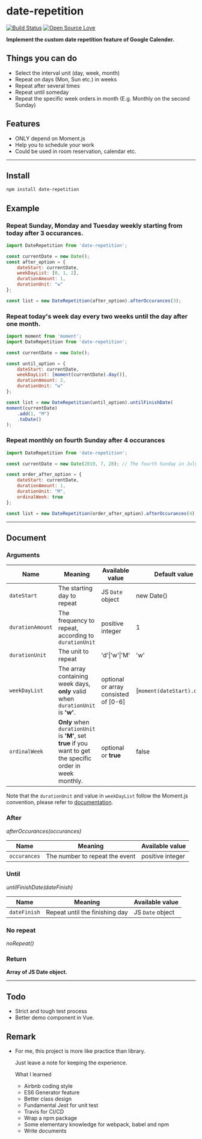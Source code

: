 # date-repetition

[![Build Status](https://travis-ci.com/titaneric/date-repetition.svg?branch=master)](https://travis-ci.com/titaneric/date-repetition)
[![Open Source Love](https://badges.frapsoft.com/os/gpl/gpl.svg?v=102)](https://github.com/ellerbrock/open-source-badge/)


**Implement the custom date repetition feature of Google Calender.**

## Things you can do

- Select the interval unit (day, week, month)
- Repeat on days (Mon, Sun etc.) in weeks
- Repeat after several times
- Repeat until someday
- Repeat the specific week orders in month (E.g. Monthly on the second Sunday)

## Features
 
 - ONLY depend on Moment.js
 - Help you to schedule your work
 - Could be used in room reservation, calendar etc.

---

## Install

```bash
npm install date-repetition
```

## Example

### Repeat Sunday, Monday and Tuesday weekly starting from today after 3 occurances.

```js
import DateRepetition from 'date-repetition';

const currentDate = new Date();
const after_option = {
    dateStart: currentDate,
    weekDayList: [0, 1, 2],
    durationAmount: 1,
    durationUnit: "w"
};

const list = new DateRepetition(after_option).afterOccurances(3);
```

### Repeat today's week day every two weeks until the day after one month.

```js
import moment from 'moment';
import DateRepetition from 'date-repetition';

const currentDate = new Date();

const until_option = {
    dateStart: currentDate,
    weekDayList: [moment(currentDate).day()],
    durationAmount: 2,
    durationUnit: "w"
};

const list = new DateRepetition(until_option).untilFinishDate(
moment(currentDate)
    .add(1, "M")
    .toDate()
);
```

### Repeat monthly on fourth Sunday after 4 occurances

```js
import DateRepetition from 'date-repetition';

const currentDate = new Date(2019, 7, 28); // The fourth Sunday in July

const order_after_option = {
    dateStart: currentDate,
    durationAmount: 1,
    durationUnit: "M",
    ordinalWeek: true
};

const list = new DateRepetition(order_after_option).afterOccurances(4);
```

---

## Document

### Arguments
| Name  | Meaning  | Available value  |Default value|
|---|---|---|---|
|  `dateStart` | The starting day to repeat | JS `Date` object  | new Date() |
|   `durationAmount`| The frequency to repeat, according to `durationUnit`  | positive integer  | 1|
|   `durationUnit`| The unit to repeat  | 'd'\|'w'\|'M'  |'w'|
|  `weekDayList` | The array containing week days, **only** valid when `durationUnit` is **'w'**.  | optional or array consisted of [0-6]  |[`moment(dateStart).day()`]|
|   `ordinalWeek`| **Only** when `durationUnit` is **'M'**, set **true** if you want to get the specific order in week monthly.  | optional or **true**  |false|

Note that the `durationUnit` and value in `weekDayList` follow the Moment.js convention, please refer to [documentation](https://momentjs.com/docs/#/manipulating/).

### After

*afterOccurances(occurances)*

| Name  | Meaning  | Available value  |
|---|---|---|
|  `occurances` | The number to repeat the event |  positive integer |

### Until

*untilFinishDate(dateFinish)*

| Name  | Meaning  | Available value  |
|---|---|---|
|  `dateFinish` | Repeat until the finishing day | JS `Date` object  |

### No repeat

*noRepeat()*

### Return

**Array of JS Date object.**

---

## Todo

 - Strict and tough test process
 - Better demo component in Vue.

## Remark

 - For me, this project is more like practice than library.

   Just leave a note for keeping the experience.

   What I learned

    - Airbnb coding style
    - ES6 Generator feature
    - Better class design
    - Fundamental Jest for unit test
    - Travis for CI/CD
    - Wrap a npm package
    - Some elementary knowledge for webpack, babel and npm
    - Write documents
